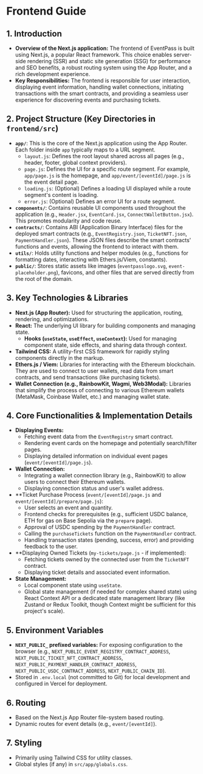 # Frontend Guide

## 1. Introduction
   - **Overview of the Next.js application:** The frontend of EventPass is built using Next.js, a popular React framework. This choice enables server-side rendering (SSR) and static site generation (SSG) for performance and SEO benefits, a robust routing system using the App Router, and a rich development experience.
   - **Key Responsibilities:** The frontend is responsible for user interaction, displaying event information, handling wallet connections, initiating transactions with the smart contracts, and providing a seamless user experience for discovering events and purchasing tickets.

## 2. Project Structure (Key Directories in `frontend/src`)
   - **`app/`**: This is the core of the Next.js application using the App Router. Each folder inside `app` typically maps to a URL segment.
     - `layout.js`: Defines the root layout shared across all pages (e.g., header, footer, global context providers).
     - `page.js`: Defines the UI for a specific route segment. For example, `app/page.js` is the homepage, and `app/event/[eventId]/page.js` is the event detail page.
     - `loading.js`: (Optional) Defines a loading UI displayed while a route segment's content is loading.
     - `error.js`: (Optional) Defines an error UI for a route segment.
   - **`components/`**: Contains reusable UI components used throughout the application (e.g., `Header.jsx`, `EventCard.jsx`, `ConnectWalletButton.jsx`). This promotes modularity and code reuse.
   - **`contracts/`**: Contains ABI (Application Binary Interface) files for the deployed smart contracts (e.g., `EventRegistry.json`, `TicketNFT.json`, `PaymentHandler.json`). These JSON files describe the smart contracts' functions and events, allowing the frontend to interact with them.
   - **`utils/`**: Holds utility functions and helper modules (e.g., functions for formatting dates, interacting with Ethers.js/Viem, constants).
   - **`public/`**: Stores static assets like images (`eventpasslogo.svg`, `event-placeholder.png`), favicons, and other files that are served directly from the root of the domain.

## 3. Key Technologies & Libraries
   - **Next.js (App Router):** Used for structuring the application, routing, rendering, and optimizations.
   - **React:** The underlying UI library for building components and managing state.
     - **Hooks (`useState`, `useEffect`, `useContext`):** Used for managing component state, side effects, and sharing data through context.
   - **Tailwind CSS:** A utility-first CSS framework for rapidly styling components directly in the markup.
   - **Ethers.js / Viem:** Libraries for interacting with the Ethereum blockchain. They are used to connect to user wallets, read data from smart contracts, and send transactions (like purchasing tickets).
   - **Wallet Connection (e.g., RainbowKit, Wagmi, Web3Modal):** Libraries that simplify the process of connecting to various Ethereum wallets (MetaMask, Coinbase Wallet, etc.) and managing wallet state.

## 4. Core Functionalities & Implementation Details
   - **Displaying Events:**
     - Fetching event data from the `EventRegistry` smart contract.
     - Rendering event cards on the homepage and potentially search/filter pages.
     - Displaying detailed information on individual event pages (`event/[eventId]/page.js`).
   - **Wallet Connection:**
     - Integrating a wallet connection library (e.g., RainbowKit) to allow users to connect their Ethereum wallets.
     - Displaying connection status and user's wallet address.
   - **Ticket Purchase Process (`event/[eventId]/page.js` and `event/[eventId]/prepare/page.js`):
     - User selects an event and quantity.
     - Frontend checks for prerequisites (e.g., sufficient USDC balance, ETH for gas on Base Sepolia via the `prepare` page).
     - Approval of USDC spending by the `PaymentHandler` contract.
     - Calling the `purchaseTickets` function on the `PaymentHandler` contract.
     - Handling transaction states (pending, success, error) and providing feedback to the user.
   - **Displaying Owned Tickets (`my-tickets/page.js` - if implemented):
     - Fetching tickets owned by the connected user from the `TicketNFT` contract.
     - Displaying ticket details and associated event information.
   - **State Management:**
     - Local component state using `useState`.
     - Global state management (if needed for complex shared state) using React Context API or a dedicated state management library (like Zustand or Redux Toolkit, though Context might be sufficient for this project's scale).

## 5. Environment Variables
   - **`NEXT_PUBLIC_` prefixed variables:** For exposing configuration to the browser (e.g., `NEXT_PUBLIC_EVENT_REGISTRY_CONTRACT_ADDRESS`, `NEXT_PUBLIC_TICKET_NFT_CONTRACT_ADDRESS`, `NEXT_PUBLIC_PAYMENT_HANDLER_CONTRACT_ADDRESS`, `NEXT_PUBLIC_USDC_CONTRACT_ADDRESS`, `NEXT_PUBLIC_CHAIN_ID`).
   - Stored in `.env.local` (not committed to Git) for local development and configured in Vercel for deployment.

## 6. Routing
   - Based on the Next.js App Router file-system based routing.
   - Dynamic routes for event details (e.g., `event/[eventId]`).

## 7. Styling
   - Primarily using Tailwind CSS for utility classes.
   - Global styles (if any) in `src/app/globals.css`.